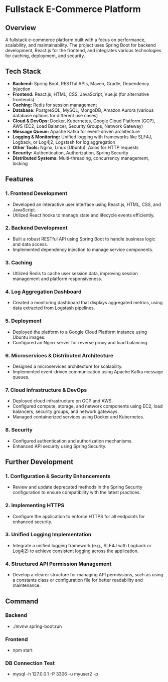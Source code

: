 # Fullstack E-Commerce Platform

## Overview
A fullstack e-commerce platform built with a focus on performance, scalability, and maintainability. The project uses Spring Boot for backend development, React.js for the frontend, and integrates various technologies for caching, deployment, and security.

## Tech Stack
- **Backend:** Spring Boot, RESTful APIs, Maven, Gradle, Dependency Injection
- **Frontend:** React.js, HTML, CSS, JavaScript, Vue.js (for alternative frontends)
- **Caching:** Redis for session management
- **Database:** PostgreSQL, MySQL, MongoDB, Amazon Aurora (various database options for different use cases)
- **Cloud & DevOps:** Docker, Kubernetes, Google Cloud Platform (GCP), AWS (EC2, Load Balancer, Security Groups, Network Gateway)
- **Message Queue:** Apache Kafka for event-driven architecture
- **Logging & Monitoring:** Unified logging with frameworks like SLF4J, Logback, or Log4j2, Logstash for log aggregation
- **Other Tools:** Nginx, Linux (Ubuntu), Axios for HTTP requests
- **Security:** Authentication, Authorization, Spring Security
- **Distributed Systems:** Multi-threading, concurrency management, locking

## Features
### 1. Frontend Development
- Developed an interactive user interface using React.js, HTML, CSS, and JavaScript.
- Utilized React hooks to manage state and lifecycle events efficiently.

### 2. Backend Development
- Built a robust RESTful API using Spring Boot to handle business logic and data access.
- Implemented dependency injection to manage service components.

### 3. Caching
- Utilized Redis to cache user session data, improving session management and platform responsiveness.

### 4. Log Aggregation Dashboard
- Created a monitoring dashboard that displays aggregated metrics, using data extracted from Logstash pipelines.

### 5. Deployment
- Deployed the platform to a Google Cloud Platform instance using Ubuntu images.
- Configured an Nginx server for reverse proxy and load balancing.

### 6. Microservices & Distributed Architecture
- Designed a microservices architecture for scalability.
- Implemented event-driven communication using Apache Kafka message queues.

### 7. Cloud Infrastructure & DevOps
- Deployed cloud infrastructure on GCP and AWS.
- Configured compute, storage, and network components using EC2, load balancers, security groups, and network gateways.
- Managed containerized services using Docker and Kubernetes.

### 8. Security
- Configured authentication and authorization mechanisms.
- Enhanced API security using Spring Security.

## Further Development
### 1. Configuration & Security Enhancements
- Review and update deprecated methods in the Spring Security configuration to ensure compatibility with the latest practices.

### 2. Implementing HTTPS
- Configure the application to enforce HTTPS for all endpoints for enhanced security.

### 3. Unified Logging Implementation
- Integrate a unified logging framework (e.g., SLF4J with Logback or Log4j2) to achieve consistent logging across the application.

### 4. Structured API Permission Management
- Develop a clearer structure for managing API permissions, such as using a constants class or configuration file for better readability and maintenance.


## Command

### Backend
- ./mvnw spring-boot:run

### Frontend
- npm start

### DB Connection Test
- mysql -h 127.0.0.1 -P 3306 -u myuser2 -p